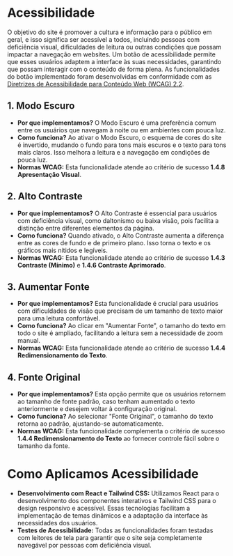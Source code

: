 # Acessibilidade

O objetivo do site é promover a cultura e informação para o público em geral, e isso significa ser acessível a todos, incluindo pessoas com deficiência visual, dificuldades de leitura ou outras condições que possam impactar a navegação em websites.
Um botão de acessibilidade permite que esses usuários adaptem a interface às suas necessidades, garantindo que possam interagir com o conteúdo de forma plena.
As funcionalidades do botão implementado foram desenvolvidas em conformidade com as [Diretrizes de Acessibilidade para Conteúdo Web (WCAG) 2.2](https://www.guia-wcag.com/).

## 1. Modo Escuro
- **Por que implementamos?** O Modo Escuro é uma preferência comum entre os usuários que navegam à noite ou em ambientes com pouca luz. 
- **Como funciona?** Ao ativar o Modo Escuro, o esquema de cores do site é invertido, mudando o fundo para tons mais escuros e o texto para tons mais claros. Isso melhora a leitura e a navegação em condições de pouca luz.
- **Normas WCAG:** Esta funcionalidade atende ao critério de sucesso **1.4.8 Apresentação Visual**.

## 2. Alto Contraste
- **Por que implementamos?** O Alto Contraste é essencial para usuários com deficiência visual, como daltonismo ou baixa visão, pois facilita a distinção entre diferentes elementos da página.
- **Como funciona?** Quando ativado, o Alto Contraste aumenta a diferença entre as cores de fundo e de primeiro plano. Isso torna o texto e os gráficos mais nítidos e legíveis.
- **Normas WCAG:** Esta funcionalidade atende ao critério de sucesso **1.4.3 Contraste (Mínimo)** e **1.4.6 Contraste Aprimorado**.

## 3. Aumentar Fonte
- **Por que implementamos?** Esta funcionalidade é crucial para usuários com dificuldades de visão que precisam de um tamanho de texto maior para uma leitura confortável.
- **Como funciona?** Ao clicar em "Aumentar Fonte", o tamanho do texto em todo o site é ampliado, facilitando a leitura sem a necessidade de zoom manual.
- **Normas WCAG:** Esta funcionalidade atende ao critério de sucesso **1.4.4 Redimensionamento do Texto**.

## 4. Fonte Original
- **Por que implementamos?** Esta opção permite que os usuários retornem ao tamanho de fonte padrão, caso tenham aumentado o texto anteriormente e desejem voltar à configuração original.
- **Como funciona?** Ao selecionar "Fonte Original", o tamanho do texto retorna ao padrão, ajustando-se automaticamente.
- **Normas WCAG:** Esta funcionalidade complementa o critério de sucesso **1.4.4 Redimensionamento do Texto** ao fornecer controle fácil sobre o tamanho da fonte.

# Como Aplicamos Acessibilidade
- **Desenvolvimento com React e Tailwind CSS:** Utilizamos React para o desenvolvimento dos componentes interativos e Tailwind CSS para o design responsivo e acessível. Essas tecnologias facilitam a implementação de temas dinâmicos e a adaptação da interface às necessidades dos usuários.
- **Testes de Acessibilidade:** Todas as funcionalidades foram testadas com leitores de tela para garantir que o site seja completamente navegável por pessoas com deficiência visual.
